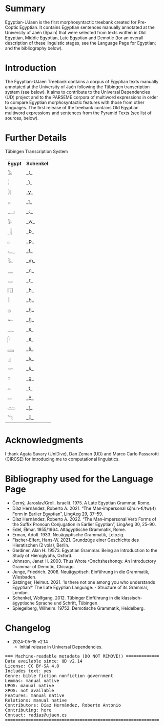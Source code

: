 # Summary

Egyptian-UJaen is the first morphosyntactic treebank created for Pre-Coptic Egyptian. It contains Egyptian sentences manually annotated at the University of Jaén (Spain) that were selected from texts written in Old Egyptian, Middle Egyptian, Late Egyptian and Demotic (for an overall description of these linguistic stages, see the Language Page for Egyptian; and the bibliography below).


# Introduction

The Egyptian-UJaen Treebank contains a corpus of Egyptian texts manually annotated at the University of Jaén following the Tübingen transcription system (see below). It aims to contribute to the Universal Dependencies (UD) project and to the PARSEME corpora of multiword expressions in order to compare Egyptian morphosyntactic features with those from other languages. The first release of the treebank contains Old Egyptian multiword expressions and sentences from the Pyramid Texts (see list of sources, below).


# Further Details

Tübingen Transcription System

<table>
<tr><th>Egypt</th>	<th>Schenkel</th></tr>
<tr><td>𓄿</td>	<td>_ꜣ_</td></tr>
<tr><td>𓇋</td>	<td>_i҆_</td></tr>
<tr><td>𓇌</td>	<td>_y_</td></tr>
<tr><td>𓏭</td>	<td>_ï_</td></tr>
<tr><td>𓂝</td>	<td>_ꜥ_</td></tr>
<tr><td>𓅱</td>	<td>_w_</td></tr>
<tr><td>𓃀</td>	<td>_b_</td></tr>
<tr><td>𓊪</td>	<td>_p_</td></tr>
<tr><td>𓆑</td>	<td>_f_</td></tr>
<tr><td>𓅓</td>	<td>_m_</td></tr>
<tr><td>𓈖</td>	<td>_n_</td></tr>
<tr><td>𓂋</td>	<td>_r_</td></tr>
<tr><td>𓉔</td>	<td>_h_</td></tr>
<tr><td>𓎛</td>	<td>_ḥ_</td></tr>
<tr><td>𓐍</td>	<td>_ḫ_</td></tr>
<tr><td>𓄡</td>	<td>_ẖ_</td></tr>
<tr><td>𓊃</td>	<td>_s_</td></tr>
<tr><td>𓋴</td>	<td>_ś_</td></tr>
<tr><td>𓈙</td>	<td>_š_</td></tr>
<tr><td>𓈎</td>	<td>_ḳ_</td></tr>
<tr><td>𓎡</td>	<td>_k_</td></tr>
<tr><td>𓎼</td>	<td>_g_</td></tr>
<tr><td>𓏏</td>	<td>_t_</td></tr>
<tr><td>𓍿</td>	<td>_č_</td></tr>
<tr><td>𓂧</td>	<td>_ṭ_</td></tr>
<tr><td>𓆓</td>	<td>_č̣_</td></tr>
</table>


# Acknowledgments

I thank Agata Savary (UniDive), Dan Zeman (UD) and Marco Carlo Passarotti (CIRCSE) for introducing me to computational linguistics.


# Bibliography used for the Language Page

- Černý, Jaroslav/Groll, Israelit. 1975. A Late Egyptian Grammar, Rome.
- Díaz Hernández, Roberto A. 2021. “The Man-impersonal śč̣m.n-ti҆/tw(⸗f) Form in Earlier Egyptian”, LingAeg 29, 37–59.
- Díaz Hernández, Roberto A. 2022. “The Man-impersonal Verb Forms of the Suffix Pronoun Conjugation in Earlier Egyptian”, LingAeg 30, 25–90.
- Edel, Elmar. 1955/1964. Altägyptische Grammatik, Rome.
- Erman, Adolf. 1933. Neuägyptische Grammatik, Leipzig.
- Fischer-Elfert, Hans-W. 2021. Grundzüge einer Geschichte des Hieratischen (2 vols), Berlin. 
- Gardiner, Alan H. 19573. Egyptian Grammar. Being an Introduction to the Study of Hieroglyphs, 
Oxford.
- Johnson, Janet H. 2000. Thus Wrote ꜥOnchsheshonqy. An Introductory Grammar of Demotic, Chicago.
- Junge, Friedrich. 2008. Neuägyptisch. Einführung in die Grammatik, Wiesbaden.
- Satzinger, Helmut. 2021. ‘Is there not one among you who understands Egyptian?’ The Late Egyptian Language: - Structure of its Grammar, London.
- Schenkel, Wolfgang. 2012. Tübinger Einführung in die klassisch-ägyptische Sprache und Schrift, Tübingen.
- Spiegelberg, Wilhelm. 19752. Demotische Grammatik, Heidelberg.


# Changelog

* 2024-05-15 v2.14
  * Initial release in Universal Dependencies.


<pre>
=== Machine-readable metadata (DO NOT REMOVE!) ================================
Data available since: UD v2.14
License: CC BY-SA 4.0
Includes text: yes
Genre: bible fiction nonfiction government
Lemmas: manual native
UPOS: manual native
XPOS: not available
Features: manual native
Relations: manual native
Contributors: Díaz Hernández, Roberto Antonio
Contributing: here
Contact: radiaz@ujaen.es
===============================================================================
</pre>
